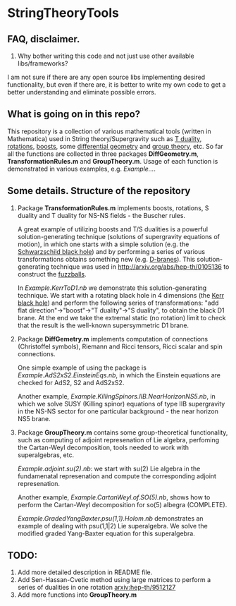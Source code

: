 # StringTheoryTools

## FAQ, disclaimer.

1. Why bother writing this code and not just use other available libs/frameworks?

I am not sure if there are any open source libs implementing desired functionality, but even if there are, it is better to write my own code to get a better understanding and eliminate possible errors.

## What is going on in this repo?

This repository is a collection of various mathematical tools (written in Mathematica) used in String theory/Supergravity such as [T duality](https://en.wikipedia.org/wiki/T-duality), [rotations](https://en.wikipedia.org/wiki/Rotation_matrix), [boosts](https://en.wikipedia.org/wiki/Lorentz_transformation#boost), some [differential geometry](https://en.wikipedia.org/wiki/Differential_geometry) and [group theory](https://en.wikipedia.org/wiki/Group_theory), etc. So far all the functions are collected in three packages **DiffGeometry.m**, **TransformationRules.m** and **GroupTheory.m**. Usage of each function is demonstrated in various examples, e.g. *Example...*.


## Some details. Structure of the repository

1. Package **TransformationRules.m** implements boosts, rotations, S duality and T duality for NS-NS fields - the Buscher rules.

   A great example of utilizing boosts and T/S dualities is a powerful solution-generating technique (solutions of supergravity equations of motion), in which one starts with a simple solution (e.g. the [Schwarzschild black hole](https://en.wikipedia.org/wiki/Schwarzschild_metric)) and by performing a series of various transformations obtains something new (e.g. [D-branes](https://en.wikipedia.org/wiki/D-brane)). This solution-generating technique was used in http://arxiv.org/abs/hep-th/0105136 to construct the [fuzzballs](https://en.wikipedia.org/wiki/Fuzzball_(string_theory)).

   In *Example.KerrToD1.nb* we demonstrate this solution-generating technique. We start with a rotating black hole in 4 dimensions (the [Kerr black hole](https://en.wikipedia.org/wiki/Rotating_black_hole)) and perform the following series of transformations: "add flat direction"->"boost"->"T duality"->"S duality", to obtain the black D1 brane. At the end we take the extremal static (no rotation) limit to check that the result is the well-known supersymmetric D1 brane.

2. Package **DiffGemetry.m** implements computation of connections (Christoffel symbols), Riemann and Ricci tensors, Ricci scalar and spin connections.

   One simple example of using the package is *Example.AdS2xS2.EinsteinEqs.nb*, in which the Einstein equations are checked for AdS2, S2 and AdS2xS2.

   Another example, *Example.KillingSpinors.IIB.NearHorizonNS5.nb*, in which we solve SUSY (Killing spinor) equations of type IIB supergravity in the NS-NS sector for one particular background - the near horizon NS5 brane.

3. Package **GroupTheory.m** contains some group-theoretical functionality, such as computing of adjoint represenation of Lie algebra, perfoming the Cartan-Weyl decomposition, tools needed to work with superalgebras, etc.

   *Example.adjoint.su(2).nb*: we start with su(2) Lie algebra in the fundamenatal represenation and compute the corresponding adjoint represenation.

   Another example, *Example.CartanWeyl.of.SO(5).nb*, shows how to perform the Cartan-Weyl decomposition for so(5) albegra (COMPLETE).

   *Example.GradedYangBaxter.psu(1,1).Holom.nb* demonstrates an example of dealing with psu(1,1|2) Lie superalgebra. We solve the modified graded Yang-Baxter equation for this superalgebra.


## TODO: 

1. Add more detailed description in README file.
2. Add Sen-Hassan-Cvetic method using large matrices to perform a series of dualities in one rotation [arxiv:hep-th/9512127](http://arxiv.org/abs/hep-th/9512127)
3. Add more functions into **GroupTheory.m**
